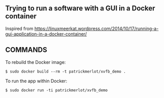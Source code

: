 ## Trying to run a software with a GUI in a Docker container

Inspired from  https://linuxmeerkat.wordpress.com/2014/10/17/running-a-gui-application-in-a-docker-container/

## COMMANDS

To rebuild the Docker image:
```shell
$ sudo docker build --rm -t patrickmerlot/xvfb_demo .
```

To run the app within Docker:
```shell
$ sudo docker run -ti patrickmerlot/xvfb_demo
```